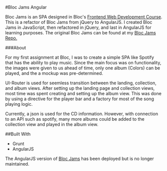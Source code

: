 #Bloc Jams Angular

Bloc Jams is an SPA designed in Bloc's [Frontend Web Development Course](https://www.bloc.io/frontend-development-bootcamp).
This is a refactor of Bloc Jams from jQuery to AngularJS. I created Bloc Jams in JavaScript, then refactored in jQuery, and last in AngularJS for learning purposes.
The original Bloc Jams can be found at my [Bloc Jams Repo.](https://github.com/EricSSartorius/bloc-jams) 

###About

For my first assignment at Bloc, I was to create a simple SPA like Spotify that has the ability to play music.
Since the main focus was on functionality, the images were given to us ahead of time, only one album (Colors) can be played, and the a mockup was pre-determined.

UI-Router is used for seemless transition between the landing, collection, and album views.
After setting up the landing page and collection views, most time was spent creating and setting up the album view. This was done by using a directive for the player bar and a factory for most of the song playing logic. 

Currently, a json is used for the CD information. However, with connection to an API such as spotify, many more albums could be added to the collection view and played in the album view.

##Built With

- Grunt
- AngularJS

The AngularJS version of [Bloc Jams](https://bloc-jams-angularjs.herokuapp.com/landing) has been deployed but is no longer maintained.



